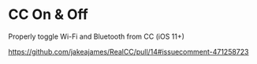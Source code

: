 # CC On & Off

Properly toggle Wi-Fi and Bluetooth from CC (iOS 11+)

https://github.com/jakeajames/RealCC/pull/14#issuecomment-471258723
